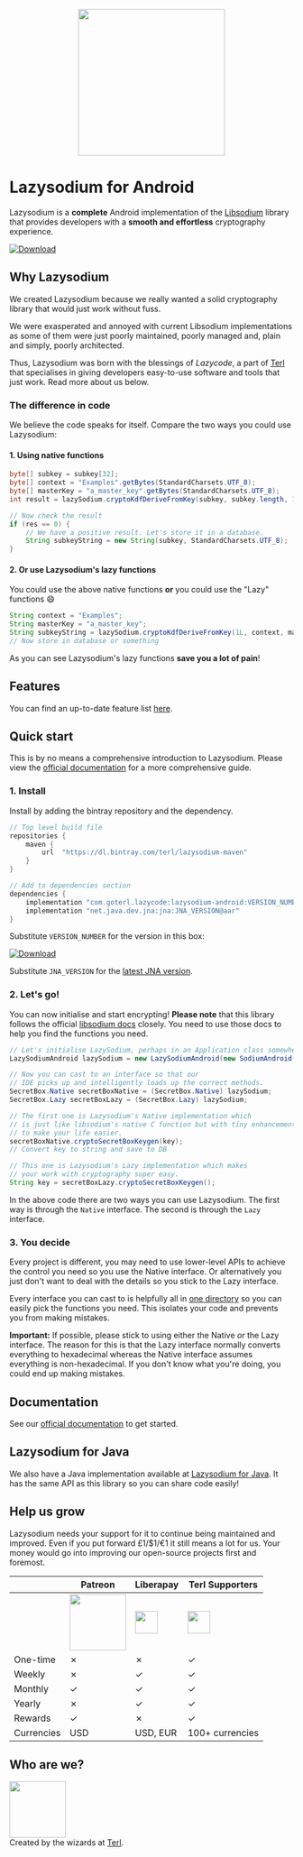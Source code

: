 <p align="center"><img width="260" style="float: center;" style="display: inline;" src="https://filedn.com/lssh2fV92SE8dRT5CWJvvSy/lazysodium-plain.png" /></p>
  
  
# Lazysodium for Android
  
Lazysodium is a **complete** Android implementation of the [Libsodium](https://github.com/jedisct1/libsodium) library that provides developers with a **smooth and effortless** cryptography experience.
  
[![Download](https://api.bintray.com/packages/terl/lazysodium-maven/lazysodium-android/images/download.svg) ](https://bintray.com/terl/lazysodium-maven/lazysodium-android/_latestVersion)


## Why Lazysodium
We created Lazysodium because we really wanted a solid cryptography library that would just work without fuss.

We were exasperated and annoyed with current Libsodium implementations as some of them were just poorly maintained, poorly managed and, plain and simply, poorly architected.

Thus, Lazysodium was born with the blessings of *Lazycode*, a part of [Terl](https://terl.co) that specialises in giving developers easy-to-use software and tools that just work. Read more about us below.

### The difference in code
We believe the code speaks for itself. Compare the two ways you could use Lazysodium:

#### 1. Using native functions

```java
byte[] subkey = subkey[32];
byte[] context = "Examples".getBytes(StandardCharsets.UTF_8);
byte[] masterKey = "a_master_key".getBytes(StandardCharsets.UTF_8);
int result = lazySodium.cryptoKdfDeriveFromKey(subkey, subkey.length, 1L, context, masterKey);

// Now check the result
if (res == 0) {
    // We have a positive result. Let's store it in a database.
    String subkeyString = new String(subkey, StandardCharsets.UTF_8);
}
```

#### 2. Or use Lazysodium's lazy functions
You could use the above native functions **or** you could use the "Lazy" functions 😄
 
```java
String context = "Examples";
String masterKey = "a_master_key";
String subkeyString = lazySodium.cryptoKdfDeriveFromKey(1L, context, masterKey);
// Now store in database or something
```

As you can see Lazysodium's lazy functions **save you a lot of pain**!

## Features
You can find an up-to-date feature list [here](https://docs.lazycode.co/lazysodium/features).

## Quick start

This is by no means a comprehensive introduction to Lazysodium. Please view the [official documentation](https://docs.lazycode.co/lazysodium/installation) for a more comprehensive guide.

### 1. Install
Install by adding the bintray repository and the dependency.

```groovy
// Top level build file
repositories {
    maven {
        url  "https://dl.bintray.com/terl/lazysodium-maven"
    }
}

// Add to dependencies section
dependencies {
    implementation "com.goterl.lazycode:lazysodium-android:VERSION_NUMBER@aar"
    implementation "net.java.dev.jna:jna:JNA_VERSION@aar"
}
```

Substitute `VERSION_NUMBER` for the version in this box:

[![Download](https://api.bintray.com/packages/terl/lazysodium-maven/lazysodium-android/images/download.svg) ](https://bintray.com/terl/lazysodium-maven/lazysodium-android/_latestVersion)

Substitute `JNA_VERSION` for the [latest JNA version](https://mvnrepository.com/artifact/net.java.dev.jna/jna).


### 2. Let's go!

You can now initialise and start encrypting! **Please note** that this library follows the official [libsodium docs](https://download.libsodium.org/doc/) closely. You need to use those docs to help you find the functions you need.

```java
// Let's initialise LazySodium, perhaps in an Application class somewhere
LazySodiumAndroid lazySodium = new LazySodiumAndroid(new SodiumAndroid());

// Now you can cast to an interface so that our
// IDE picks up and intelligently loads up the correct methods. 
SecretBox.Native secretBoxNative = (SecretBox.Native) lazySodium;
SecretBox.Lazy secretBoxLazy = (SecretBox.Lazy) lazySodium;

// The first one is Lazysodium's Native implementation which
// is just like libsodium's native C function but with tiny enhancements
// to make your life easier.
secretBoxNative.cryptoSecretBoxKeygen(key);
// Convert key to string and save to DB

// This one is Lazysodium's Lazy implementation which makes
// your work with cryptography super easy.
String key = secretBoxLazy.cryptoSecretBoxKeygen();
```

In the above code there are two ways you can use Lazysodium. The first way is through the `Native` interface. The second is through the `Lazy` interface. 

### 3. You decide

Every project is different, you may need to use lower-level APIs to achieve the control you need so you use the Native interface. Or alternatively you just don't want to deal with the details so you stick to the Lazy interface.

Every interface you can cast to is helpfully all in [one directory](https://github.com/terl/lazysodium-java/tree/20c9a43aac6be5f23209b15870a8cbf73e26ab22/src/main/java/com/goterl/lazycode/lazysodium/interfaces) so you can easily pick the functions you need. This isolates your code and prevents you from making mistakes.

**Important:** If possible, please stick to using either the Native *or* the Lazy interface. The reason for this is that the Lazy interface normally converts everything to hexadecimal whereas the Native interface assumes everything is non-hexadecimal. If you don't know what you're doing, you could end up making mistakes.


## Documentation

See our [official documentation](https://docs.lazycode.co/lazysodium) to get started.


## Lazysodium for Java
We also have a Java implementation available at [Lazysodium for Java](https://github.com/terl/lazysodium-java). It has the same API as this library so you can share code easily!

## Help us grow
Lazysodium needs your support for it to continue being maintained and improved. Even if you put forward £1/$1/€1 it still means a lot for us. Your money would go into improving our open-source projects first and foremost. 

|  |Patreon       | Liberapay      | Terl Supporters |
|----|--------------|---------------------|---|
|    | <a href="https://www.patreon.com/terlacious"><img src="https://filedn.com/lssh2fV92SE8dRT5CWJvvSy/patron_button.png" width="100" /></a> | <a href="https://liberapay.com/terlacious/"><img src="https://filedn.com/lssh2fV92SE8dRT5CWJvvSy/liberapay.png" width="40" /></a> | <a href="https://terl.co/support-us"><img src="https://filedn.com/lssh2fV92SE8dRT5CWJvvSy/terl_slant_square.png" width="40" /></a> |
|  One-time  | ✗ | ✗ | ✓ |
|  Weekly  | ✗ | ✓ | ✓ |
|  Monthly  | ✓ | ✓ | ✓ |
|  Yearly  | ✗ | ✓ | ✓ |
|  Rewards  | ✓ | ✗ | ✓ |
|  Currencies  | USD | USD, EUR | 100+ currencies|

## Who are we?
<a href="https://terl.co"><img width="100" style="float: left: display: inline;" src="https://filedn.com/lssh2fV92SE8dRT5CWJvvSy/terl_slant.png" /></a>  
Created by the wizards at [Terl](https://terl.co).
